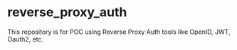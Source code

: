 # reverse_proxy_auth
This repository is for POC using Reverse Proxy Auth tools like OpenID, JWT, Oauth2, etc.
